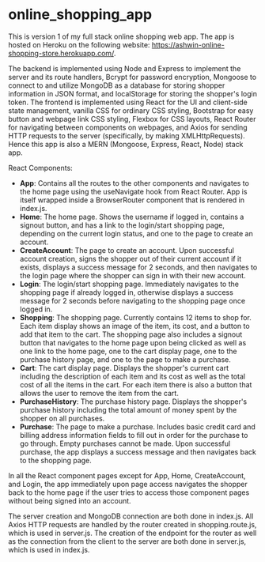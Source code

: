 # online_shopping_app
This is version 1 of my full stack online shopping web app. The app is hosted on Heroku on the following website: https://ashwin-online-shopping-store.herokuapp.com/.

The backend is implemented using Node and Express to implement the server and its route handlers, Bcrypt for password encryption, Mongoose
to connect to and utilize MongoDB as a database for storing shopper information in JSON format, and localStorage for storing the shopper's login token. The frontend is implemented using React for the UI and client-side state management, vanilla CSS for ordinary CSS styling, Bootstrap for easy button and webpage link CSS styling, Flexbox for CSS layouts, React Router for navigating between components on webpages, and Axios for sending HTTP requests to the server (specifically, by making XMLHttpRequests). Hence this app is also a MERN (Mongoose, Express, React, Node) stack app.

React Components:

* **App**: Contains all the routes to the other components and navigates to the home page using the useNavigate hook from React Router. App is itself wrapped inside a BrowserRouter component that is rendered in index.js.
* **Home**: The home page. Shows the username if logged in, contains a signout button, and has a link to the login/start shopping page, depending on the current login status, and one to the page to create an account.
* **CreateAccount**: The page to create an account. Upon successful account creation, signs the shopper out of their current account if it exists, displays a success message for 2 seconds, and then navigates to the login page where the shopper can sign in with their new account.
* **Login**: The login/start shopping page. Immediately navigates to the shopping page if already logged in, otherwise displays a success message for 2 seconds before navigating to the shopping page once logged in.
* **Shopping**: The shopping page. Currently contains 12 items to shop for. Each item display shows an image of the item, its cost, and a button to add that item to the cart. The shopping page also includes a signout button that navigates to the home page upon being clicked as well as one link to the home page, one to the cart display page, one to the purchase history page, and one to the page to make a purchase.
* **Cart**: The cart display page. Displays the shopper's current cart including the description of each item and its cost as well as the total cost of all the items in the cart. For each item there is also a button that allows the user to remove the item from the cart.
* **PurchaseHistory**: The purchase history page. Displays the shopper's purchase history including the total amount of money spent by the shopper on all purchases.
* **Purchase**: The page to make a purchase. Includes basic credit card and billing address information fields to fill out in order for the purchase to go through. Empty purchases cannot be made. Upon successful purchase, the app displays a success message and then navigates back to the shopping page.

In all the React component pages except for App, Home, CreateAccount, and Login, the app immediately upon page access navigates the shopper back to the home page if the user tries to access those component pages without being signed into an account.

The server creation and MongoDB connection are both done in index.js. All Axios HTTP requests are handled by the router created in shopping.route.js, which is used in server.js. The creation of the endpoint for the router as well as the connection from the client to the server are both done in server.js, which is used in index.js.
